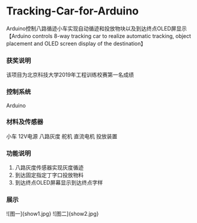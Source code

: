 # Tracking-Car-for-Arduino
Arduino控制八路循迹小车实现自动循迹和投放物块以及到达终点OLED屏显示【Arduino controls 8-way tracking car to realize automatic tracking, object placement and OLED screen display of the destination】

### 获奖说明 
该项目为北京科技大学2019年工程训练校赛第一名成绩

### 控制系统
Arduino

### 材料及传感器
小车
12V电源
八路灰度 
舵机
直流电机
投放装置

### 功能说明
1. 八路灰度传感器实现灰度循迹
2. 到达固定指定丁字口投放物料
3. 到达终点OLED屏幕显示到达终点字样

### 展示
![图一]{show1.jpg}
![图二]{show2.jpg}

